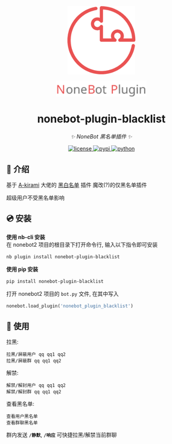 <div align="center">
  <a href="https://v2.nonebot.dev/store"><img src="https://raw.githubusercontent.com/tkgs0/nbpt/resources/nbp_logo.png" width="180" height="180" alt="NoneBotPluginLogo"></a>
  <br>
  <p><img src="https://raw.githubusercontent.com/tkgs0/nbpt/resources/NoneBotPlugin.svg" width="240" alt="NoneBotPluginText"></p>
</div>

<div align="center">

# nonebot-plugin-blacklist

_✨ NoneBot 黑名单插件 ✨_


<a href="./LICENSE">
    <img src="https://img.shields.io/github/license/tkgs0/nonebot-plugin-blacklist.svg" alt="license">
</a>
<a href="https://pypi.python.org/pypi/nonebot-plugin-blacklist">
    <img src="https://img.shields.io/pypi/v/nonebot-plugin-blacklist.svg" alt="pypi">
</a>
<a href="https://www.python.org">
    <img src="https://img.shields.io/badge/python-3.8+-blue.svg" alt="python">
</a>

</div>

  
## 📖 介绍
  
基于 [A-kirami](https://github.com/A-kirami) 大佬的 [黑白名单](https://github.com/A-kirami/nonebot-plugin-namelist) 插件 魔改(?)的仅黑名单插件  
  
超级用户不受黑名单影响  
  
## 💿 安装
  
**使用 nb-cli 安装**  
在 nonebot2 项目的根目录下打开命令行, 输入以下指令即可安装  
```bash
nb plugin install nonebot-plugin-blacklist
```
  
**使用 pip 安装**  
```bash
pip install nonebot-plugin-blacklist
```
  
打开 nonebot2 项目的 `bot.py` 文件, 在其中写入
```python
nonebot.load_plugin('nonebot_plugin_blacklist')
```
  
## 🎉 使用
  
拉黑:
```
拉黑/屏蔽用户 qq qq1 qq2
拉黑/屏蔽群 qq qq1 qq2
```
  
解禁:
```
解禁/解封用户 qq qq1 qq2
解禁/解封群 qq qq1 qq2
```
  
查看黑名单:
```
查看用户黑名单
查看群聊黑名单
```
  
群内发送 **`/静默`**, **`/响应`** 可快捷拉黑/解禁当前群聊  
  
  

